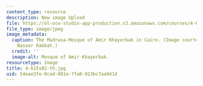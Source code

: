 ```yaml
---
content_type: resource
description: New image Upload
file: https://ol-ocw-studio-app-production.s3.amazonaws.com/courses/4-615-the-architecture-of-cairo-spring-2002/54eae3fe0cad081e7fa0913bc7aa941d_4-615s02-th.jpg
file_type: image/jpeg
image_metadata:
  caption: The Madrasa-Mosque of Amir Khayerbak in Cairo. (Image courtesy of Prof.
    Nasser Rabbat.)
  credit: ''
  image-alt: Mosque of Amir Khayerbak.
resourcetype: Image
title: 4-615s02-th.jpg
uid: 54eae3fe-0cad-081e-7fa0-913bc7aa941d
---
```

